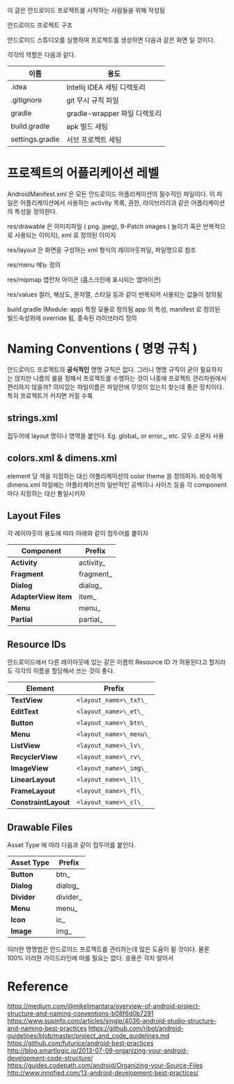 이 글은 안드로이드 프로젝트를 시작하는 사람들을 위해 작성됨



안드로이드 프로젝트 구조

안드로이드 스튜디오를 실행하여 프로젝트를 생성하면 다음과 같은 화면 일 것이다.

각각의 역할은 다음과 같다.


 
이름 | 용도
-----|-----
.idea | Intellij IDEA 세팅 디렉토리
.gitignore | git 무시 규칙 파일
gradle | gradle-wrapper 파일 디렉토리
build.gradle | apk 빌드 세팅 
settings.gradle | 서브 프로젝트 세팅



# 프로젝트의 어플리케이션 레벨
AndroidManifest.xml 은 모든 안드로이드 어플리케이션의 필수적인 파일이다.
이 파일은 어플리케이션에서 사용하는 activity 목록, 권한, 라이브러리과 같은 어플리케이션의 특성을 정의한다.

 res/drawable 은 이미지파일 ( png. jpeg), 9-Patch images ( 늘이기 혹은 반복적으로 사용되는 이미지), xml 로 정의된 이미지

 res/layout 은 화면을 구성하는 xml 형식의 레이아웃파일, 파일명으로 참조

 res/menu 메뉴 정의

 res/mipmap 앱런처 아이콘 (홈스크린에 표시되는 앱아이콘)

 res/values 컬러, 해상도, 문자열, 스타일 등과 같이 반복되어 사용되는 값들이 정의됨

build.gradle (Module: app) 특정 모듈로 정의됨 app 의 특성, manifest 로 정의된 빌드속성위에 override 됨, 종속된 라이브러리 정의

# Naming Conventions ( 명명 규칙 )

안드로이드 프로젝트의 **공식적인** 명명 규칙은 없다. 그러니 명명 규칙이 굳이 필요하지는 않지만 나름의 룰을 정해서 프로젝트를 수행하는 것이 나중에 프로젝트 관리차원에서 편리하지 않을까?
의미있는 파일이름은 파일안에 무엇이 있는지 찾는데 좋은 장치이다. 특히 프로젝트가 커지면 커질 수록

## strings.xml
접두어에 layout 명이나 영역을 붙인다. Eg. global_ or error_, etc.
모두 소문자 사용

## colors.xml & dimens.xml
element 당 색을 지정하는 대신 어플리케이션의 color theme 을 정의하자.
비슷하게 dimens.xml 파일에는 어플리케이션의 일반적인 공백이나 사이즈 등을 각 component 마다 지정하는 대신 통일시키자

## Layout Files
각 레이아웃의 용도에 따라 아래와 같이 접두어를 붙이자

Component | Prefix
----------|-----
**Activity** | activity_
**Fragment** | fragment_
**Dialog** | dialog_
**AdapterView item** | item_
**Menu** | menu_
**Partial** | partial_

## Resource IDs
안드로이드에서 다른 레이아웃에 있는 같은 이름의 Resource ID 가 허용된다고 할지라도 각각의 이름을 할당해서 쓰는 것이 좋다.

Element | Prefix
--------|--------
**TextView** | `<layout_name>\_txt\_`
**EditText** | `<layout_name>\_et\_`
**Button** | `<layout_name>\_btn\_`
**Menu** | `<layout_name>\_menu\_`
**ListView** | `<layout_name>\_lv\_`
**RecyclerView** | `<layout_name>\_rv\_`
**ImageView** | `<layout_name>\_img\_`
**LinearLayout** | `<layout_name>\_ll\_`
**FrameLayout** | `<layout_name>\_fl\_`
**ConstraintLayout** | `<layout_name>\_cl\_`


## Drawable Files
Asset Type 에 따라 다음과 같이 접두어를 붙인다.

Asset Type | Prefix
-----------|--------
**Button** | btn_
**Dialog** | dialog_
**Divider** | divider_
**Menu** | menu_
**Icon** | ic_
**Image** | img_

이러한 명명법은 안드로이드 프로젝트를 관리하는데 많은 도움이 될 것이다. 물론 100% 이러한 가이드라인에 따를 필요는 없다. 응용은 각자 알아서

# Reference
<https://medium.com/@mikelimantara/overview-of-android-project-structure-and-naming-conventions-b08f6d0b7291>
<https://www.supinfo.com/articles/single/4036-android-studio-structure-and-naming-best-practices>
<https://github.com/ribot/android-guidelines/blob/master/project_and_code_guidelines.md>
<https://github.com/futurice/android-best-practices>
<http://blog.smartlogic.io/2013-07-09-organizing-your-android-development-code-structure/>
<https://guides.codepath.com/android/Organizing-your-Source-Files>
<http://www.innofied.com/13-android-development-best-practices/>
